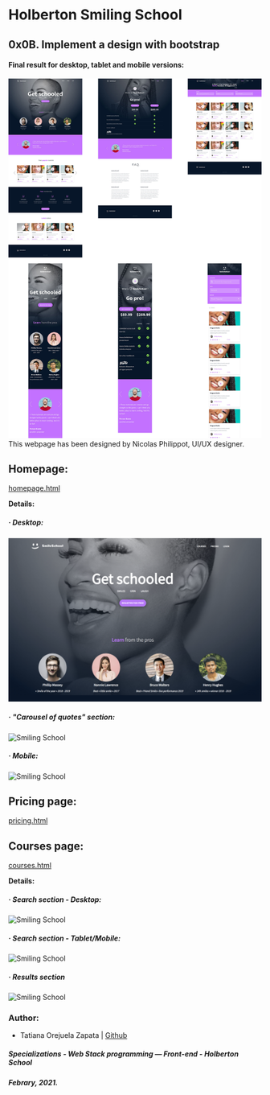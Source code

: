 # Holberton Smiling School
## 0x0B. Implement a design with bootstrap

####  Final result for desktop, tablet and mobile versions:
![Smiling School Layout](https://github.com/tatsOre/holberton-smiling-school/blob/master/src/HS_layout.jpg)
This webpage has been designed by Nicolas Philippot, UI/UX designer.

## Homepage:
[homepage.html](https://github.com/tatsOre/holberton-smiling-school/blob/master/homepage.html)

**Details:**
##### · Desktop:
![Smiling School](https://github.com/tatsOre/holberton-smiling-school/blob/master/src/homepage_header.png)

##### · "Carousel of quotes" section:
![Smiling School](https://github.com/tatsOre/holberton-smiling-school/blob/master/src/homepage_carousel_quotes.gif)

##### · Mobile:
![Smiling School](https://github.com/tatsOre/holberton-smiling-school/blob/master/src/homepage_header_responsive.gif)

## Pricing page:
[pricing.html](https://github.com/tatsOre/holberton-smiling-school/blob/master/pricing.html)

## Courses page:
[courses.html](https://github.com/tatsOre/holberton-smiling-school/blob/master/courses.html)

**Details:**
#####  · Search section - Desktop:
![Smiling School](https://github.com/tatsOre/holberton-smiling-school/blob/master/src/courses_01.gif)

#####  · Search section - Tablet/Mobile:
![Smiling School](https://github.com/tatsOre/holberton-smiling-school/blob/master/src/courses_02.gif)

#####  · Results section
![Smiling School](https://github.com/tatsOre/holberton-smiling-school/blob/master/src/courses_03.gif)

### Author:
* Tatiana Orejuela Zapata | [Github](https://github.com/tatsOre)

##### Specializations - Web Stack programming ― Front-end - Holberton School
##### Febrary, 2021. 